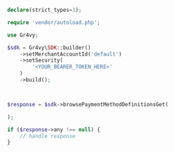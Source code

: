<!-- Start SDK Example Usage [usage] -->
```php
declare(strict_types=1);

require 'vendor/autoload.php';

use Gr4vy;

$sdk = Gr4vy\SDK::builder()
    ->setMerchantAccountId('default')
    ->setSecurity(
        '<YOUR_BEARER_TOKEN_HERE>'
    )
    ->build();



$response = $sdk->browsePaymentMethodDefinitionsGet(

);

if ($response->any !== null) {
    // handle response
}
```
<!-- End SDK Example Usage [usage] -->